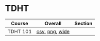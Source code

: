 # TDHT

| Course | Overall | Section |
| ------ | ------- | ------- |
| TDHT 101 | [csv](https://github.com/UCSD-Historical-Enrollment-Data/2024Summer1/blob/main/overall/TDHT%20101.csv), [png](https://raw.githubusercontent.com/UCSD-Historical-Enrollment-Data/2024Summer1/main/plot_overall/TDHT%20101.png), [wide](https://raw.githubusercontent.com/UCSD-Historical-Enrollment-Data/2024Summer1/main/plot_overall_wide/TDHT%20101.png) |  |
